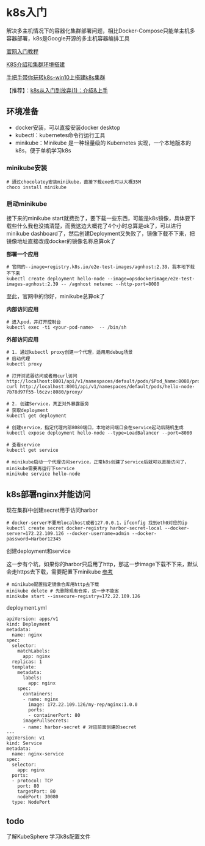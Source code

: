<!--
 * @Author: mazca z867982005@163.com
 * @Date: 2023-11-06 08:25:52
 * @LastEditors: mazca z867982005@163.com
 * @LastEditTime: 2023-11-06 16:29:57
 * @FilePath: \mmacchao.github.io\docs\前端基建\devOps\k8s.md
 * @Description: 这是默认设置,请设置`customMade`, 打开koroFileHeader查看配置 进行设置: https://github.com/OBKoro1/koro1FileHeader/wiki/%E9%85%8D%E7%BD%AE
-->
# k8s入门

解决多主机情况下的容器化集群部署问题，相比Docker-Compose只能单主机多容器部署，k8s是Google开源的多主机容器编排工具

[官网入门教程](https://kubernetes.io/zh-cn/docs/tutorials/hello-minikube/)

[K8S介绍和集群环境搭建](https://juejin.cn/post/7258469240733614141)

[手把手带你玩转k8s-win10上搭建k8s集群](https://juejin.cn/post/6856407118669742094?searchId=202311061018198200ADBF3F5782B9AB7C)

【推荐】：[k8s从入门到放弃(1)：介绍&上手](https://juejin.cn/post/6844903792882761741)

## 环境准备
- docker安装，可以直接安装docker desktop
- kubectl：kubernetes命令行运行工具
- minikube：Minikube 是一种轻量级的 Kubernetes 实现，一个本地版本的k8s，便于单机学习k8s

### minikube安装
```shell
# 通过chocolatey安装minikube，直接下载exe也可以大概35M
choco install minikube
```

### 启动minikube
接下来的minikube start就费劲了，要下载一些东西，可能是k8s镜像，具体要下载些什么我也没搞清楚，而我这边大概花了4个小时总算是ok了，可以进行minikube dashboard了，然后创建Deployment又失败了，镜像下载不下来，把镜像地址直接改成docker的镜像名称总算ok了

**部署一个应用**
```shell
# 官网的--image=registry.k8s.io/e2e-test-images/agnhost:2.39，我本地下载不下来
kubectl create deployment hello-node --image=opsdockerimage/e2e-test-images-agnhost:2.39 -- /agnhost netexec --http-port=8080
```
至此，官网中的你好，minikube总算ok了

**内部访问应用**
```shell
# 进入pod，并打开控制台
kubectl exec -ti <your-pod-name>  -- /bin/sh
```

**外部访问应用**
```shell
# 1. 通过kubectl proxy创建一个代理，适用用debug场景
# 启动代理
kubectl proxy 

# 打开浏览器访问或者用curl访问http://localhost:8001/api/v1/namespaces/default/pods/$Pod_Name:8080/proxy/
curl http://localhost:8001/api/v1/namespaces/default/pods/hello-node-7b78d97f55-l6czv:8080/proxy/

# 2. 创建Service，真正对外暴露服务
# 获取deployment
kubectl get deployment

# 创建service，指定代理内部8080端口，本地访问端口会在service起动后随机生成
kubectl expose deployment hello-node --type=LoadBalancer --port=8080

# 查看service
kubectl get service

# minikube启动一个代理访问service，正常k8s创建了service后就可以直接访问了，minikube需要再运行下service
minikube service hello-node
```

## k8s部署nginx并能访问
现在集群中创建secret用于访问harbor
```shell
# docker-server不要用localhost或者127.0.0.1，ifconfig 找到eth0对应的ip
kubectl create secret docker-registry harbor-secret-local --docker-server=172.22.109.126 --docker-username=admin --docker-password=Harbor12345
```

创建deployment和service

这一步有个坑，如果你的harbor只启用了http，那这一步image下载不下来，默认会走https去下载，需要配置下minikube [参考](https://minikube.sigs.k8s.io/docs/handbook/registry/#enabling-insecure-registries)
```shell
# minikube配置指定镜像仓库用http去下载
minikube delete # 先删除现有仓库，这一步不能省
minikube start --insecure-registry=172.22.109.126
```

deployment.yml
```shell
apiVersion: apps/v1
kind: Deployment
metadata:
  name: nginx
spec:
  selector:
    matchLabels:
      app: nginx
  replicas: 1
  template:
    metadata:
      labels:
        app: nginx
    spec:
      containers:
      - name: nginx
        image: 172.22.109.126/my-rep/nginx:1.0.0
        ports:
        - containerPort: 80
      imagePullSecrets:
      - name: harbor-secret # 对应前面创建的secret
---
apiVersion: v1
kind: Service
metadata:
  name: nginx-service
spec:
  selector:
    app: nginx
  ports:
  - protocol: TCP
    port: 80
    targetPort: 80
    nodePort: 30080
  type: NodePort
```

## todo
了解KubeSphere
学习k8s配置文件



